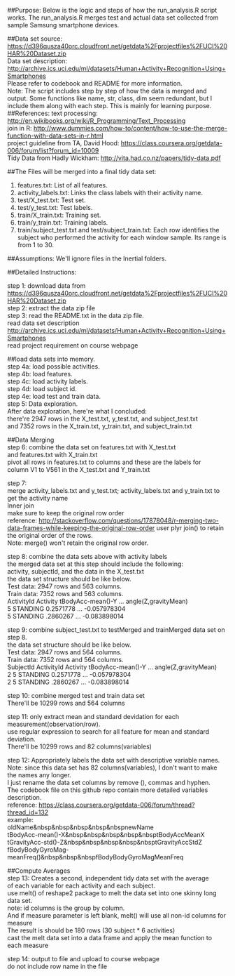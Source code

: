 



##Purpose:
Below is the logic and steps of how the run_analysis.R script works. The run_analysis.R merges test and actual data set collected from sample Samsung smartphone devices.

##Data set source:
   https://d396qusza40orc.cloudfront.net/getdata%2Fprojectfiles%2FUCI%20HAR%20Dataset.zip    
Data set description: http://archive.ics.uci.edu/ml/datasets/Human+Activity+Recognition+Using+Smartphones  
Please refer to codebook and README for more information.  
Note: The script includes step by step of how the data is merged and output.
      Some functions like name, str, class, dim seem redundant, but I include them
        along with each step. This is mainly for learning purpose.
##References:
text processing: http://en.wikibooks.org/wiki/R_Programming/Text_Processing  
join in R: http://www.dummies.com/how-to/content/how-to-use-the-merge-function-with-data-sets-in-r.html  
project guideline from TA, David Hood: https://class.coursera.org/getdata-006/forum/list?forum_id=10009  
Tidy Data from Hadly Wickham: http://vita.had.co.nz/papers/tidy-data.pdf  

##The Files will be merged into a final tidy data set:
 1. features.txt:      List of all features.
 2. activity_labels.txt: Links the class labels with their activity name.
 3. test/X_test.txt:   Test set.
 4. test/y_test.txt:   Test labels.
 5. train/X_train.txt: Training set.
 6. train/y_train.txt: Training labels.
 7. train/subject_test.txt and test/subject_train.txt: Each row identifies the subject who performed the activity for each window sample. Its range is from 1 to 30. 

##Assumptions: 
  We'll ignore files in the Inertial folders.

##Detailed Instructions:

step 1: download data from https://d396qusza40orc.cloudfront.net/getdata%2Fprojectfiles%2FUCI%20HAR%20Dataset.zip   
step 2: extract the data zip file  
step 3: read the README.txt in the data zip file.  
        read data set description http://archive.ics.uci.edu/ml/datasets/Human+Activity+Recognition+Using+Smartphones  
        read project requirement on course webpage  

##load data sets into memory.   
step 4a: load possible activities.  
step 4b: load features.  
step 4c: load activity labels.  
step 4d: load  subject id.  
step 4e: load test and train data.  
step 5: Data exploration.  
After data exploration, here're what I concluded:   
 there're 2947 rows in the X_test.txt, y_test.txt, and subject_test.txt  
 and 7352 rows in the X_train.txt, y_train.txt, and subject_train.txt  


##Data Merging   
step 6: combine the data set on features.txt with X_test.txt  
       and features.txt with X_train.txt   
 pivot all rows in features.txt to columns and these are the labels for  
 column V1 to V561 in the X_test.txt and Y_train.txt  

step 7:  
merge activity_labels.txt and y_test.txt; activity_labels.txt and y_train.txt to get the activity name  
Inner join  
make sure to keep the original row order  
 reference: http://stackoverflow.com/questions/17878048/r-merging-two-data-frames-while-keeping-the-original-row-order 
 user plyr join() to retain the original order of the rows.  
 Note: merge() won't retain the original row order.  

step 8: combine the data sets above with activity labels  
the merged data set at this step should include the following:  
  activity, subjectId, and the data in the X_test.txt  
 the data set structure should be like below.  
 Test data:  2947 rows and 563 columns.  
 Train data: 7352 rows and 563 columns.  
 ActivityId  Activity tBodyAcc-mean()-Y  ...  angle(Z,gravityMean)  
     5      STANDING    0.2571778        ...    -0.057978304  
     5      STANDING     .2860267        ...    -0.083898014  

step 9: combine subject_test.txt to testMerged and trainMerged data set on step 8.  
 the data set structure should be like below.  
 Test data:  2947 rows and 564 columns.  
 Train data: 7352 rows and 564 columns.  
 SubjectId ActivityId  Activity  tBodyAcc-mean()-Y  ...  angle(Z,gravityMean)  
     2       5         STANDING    0.2571778        ...    -0.057978304  
     2       5         STANDING     .2860267        ...    -0.083898014  

step 10: combine merged test and train data set  
 There'll be 10299 rows and 564 columns  

step 11: only extract mean and standard devidation for each measurement(observation/row).  
use regular expression to search for all feature for mean and standard deviation.  
 There'll be 10299 rows and 82 columns(variables)  

step 12: Appropriately labels the data set with descriptive variable names.  
Note: since this data set has 82 columns(variables), I don't want to make the names any longer.  
 I just rename the data set columns by remove (), commas and hyphen.   
 The codebook file on this github repo contain more detailed variables description.  
reference: https://class.coursera.org/getdata-006/forum/thread?thread_id=132  
example:   
         oldName&nbsp&nbsp&nbsp&nbsp&nbspnewName  
   tBodyAcc-mean()-X&nbsp&nbsp&nbsp&nbsp&nbsptBodyAccMeanX  
   tGravityAcc-std()-Z&nbsp&nbsp&nbsp&nbsp&nbsptGravityAccStdZ   
   fBodyBodyGyroMag-meanFreq()&nbsp&nbsp&nbspfBodyBodyGyroMagMeanFreq   

##Compute Averages   
step 13: Creates a second, independent tidy data set with the average   
of each variable for each activity and each subject.  
use melt() of reshape2 package to melt the data set into one skinny long data set.  
note: id columns is the group by column.  
 And if measure parameter is left blank, melt() will use all non-id columns for measure  
The result is should be 180 rows (30 subject * 6 activities)  
cast the melt data set into a data frame and apply the mean function to each measure    

step 14: output to file and upload to course webpage  
do not include row name in the file  
